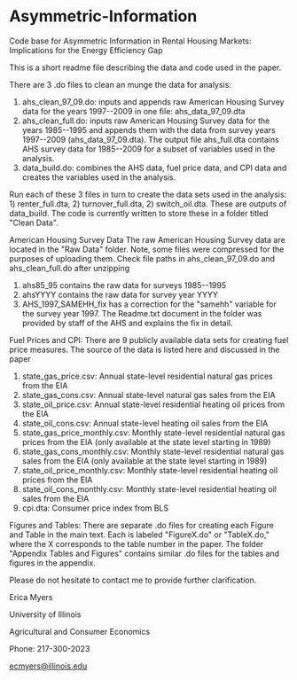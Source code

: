 # Asymmetric-Information
Code base for Asymmetric Information in Rental Housing Markets: Implications for the Energy Efficiency Gap

This is a short readme file describing the data and code used in the paper.  

There are 3 .do files to clean an munge the data for analysis:

1) ahs_clean_97_09.do: inputs and appends raw American Housing Survey data for the years 1997--2009 in one file: ahs_data_97_09.dta
2) ahs_clean_full.do: inputs raw American Housing Survey data for the years 1985--1995 and appends them with the data from survey years 1997--2009 (ahs_data_97_09.dta).  The output file ahs_full.dta contains AHS survey data for 1985--2009 for a subset of variables used in the analysis.
3) data_build.do: combines the AHS data, fuel price data, and CPI data and creates the variables used in the analysis.

Run each of these 3 files in turn to create the data sets used in the analysis: 1) renter_full.dta, 2) turnover_full.dta, 2) switch_oil.dta.  These are outputs of data_build.  The code is currently written to store these in a folder titled "Clean Data".

American Housing Survey Data
The raw American Housing Survey data are located in the "Raw Data" folder.  Note, some files were compressed for the purposes of uploading them.  Check file paths in ahs_clean_97_09.do and ahs_clean_full.do after unzipping
1) ahs85_95 contains the raw data for surveys 1985--1995
2) ahsYYYY contains the raw data for survey year YYYY
3) AHS_1997_SAMEHH_fix has a correction for the "samehh" variable for the survey year 1997.  The Readme.txt document in the folder was provided by staff of the AHS and explains the fix in detail.

Fuel Prices and CPI:
There are 9 publicly available data sets for creating fuel price measures.  The source of the data is listed here and discussed in the paper 
1) state_gas_price.csv: Annual state-level residential natural gas prices from the EIA
2) state_gas_cons.csv: Annual state-level natural gas sales from the EIA
3) state_oil_price.csv: Annual state-level residential heating oil prices from the EIA
4) state_oil_cons.csv: Annual state-level heating oil sales from the EIA
5) state_gas_price_monthly.csv: Monthly state-level residential natural gas prices from the EIA (only available at the state level starting in 1989)
6) state_gas_cons_monthly.csv: Monthly state-level residential natural gas sales from the EIA (only available at the state level starting in 1989)
7) state_oil_price_monthly.csv: Monthly state-level residential heating oil prices from the EIA 
8) state_oil_cons_monthly.csv: Monthly state-level residential heating oil sales from the EIA
9) cpi.dta: Consumer price index from BLS

Figures and Tables:
There are separate .do files for creating each Figure and Table in the main text.  Each is labeled "FigureX.do" or "TableX.do," where the X corresponds to the table number in the paper.  The folder "Appendix Tables and Figures" contains similar .do files for the tables and figures in the appendix.


Please do not hesitate to contact me to provide further clarification. 


Erica Myers

University of Illinois

Agricultural and Consumer Economics

Phone: 217-300-2023

ecmyers@illinois.edu
